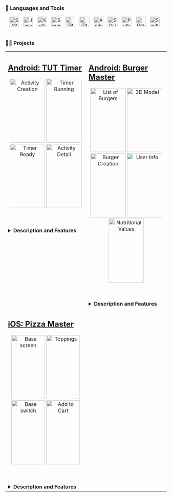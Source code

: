 <!--- ### 🏅 Certifications
<p align="center">
   <a href="course link">   
   <img src="png link" alt="admin" width="100"/>
   </a>
   <a href="course link">   
   <img src="png link" alt="app-builder" width="100"/>
   </a>
   <a href="course link">   
   <img src="png link" alt="pd1" width="100"/>
   </a>
   <a href="course link">      
   <img src="png link" alt="advance-admin" width="100"/>
   </a>
   <a href="course link">   
   <img src="png lin" alt="service" width="100"/>
   </a>
</p>
-->
#

### 🧰 Languages and Tools
<p align="center">
   <img alt="SAP" width="30px" style="padding-right:10px;" src="https://cdn.worldvectorlogo.com/logos/sap-3.svg" />
   <img alt="Java" width="30px" style="padding-right:10px;" src="https://cdn.jsdelivr.net/gh/devicons/devicon/icons/java/java-original.svg"/>
   <img alt="Kotlin" width="30px" style="padding-right:10px;" src="https://cdn.jsdelivr.net/gh/devicons/devicon/icons/kotlin/kotlin-original.svg" />
   <img alt="Spring" width="30px" style="padding-right:10px;" src="https://img.icons8.com/?size=512&id=90519&format=png" />
   <img alt="GitHub" width="30px" style="padding-right:10px;" src="https://cdn.jsdelivr.net/gh/devicons/devicon/icons/github/github-original.svg" />
   <img alt="Git" width="30px" style="padding-right:10px;" src="https://cdn.jsdelivr.net/gh/devicons/devicon/icons/git/git-original.svg" />
   <img alt="Android Studio" width="30px" style="padding-right:10px;" src="https://cdn.jsdelivr.net/gh/devicons/devicon/icons/androidstudio/androidstudio-original.svg" />
   <img alt="SQLite" width="30px" style="padding-right:10px;" src="https://cdn.jsdelivr.net/gh/devicons/devicon/icons/sqlite/sqlite-original.svg" />  
   <img alt="Python" width="30px" style="padding-right:10px;" src="https://cdn.jsdelivr.net/gh/devicons/devicon/icons/python/python-plain.svg" /> 
   <img alt="Gradle" width="30px" style="padding-right:10px;" src="https://e7.pngegg.com/pngimages/508/156/png-clipart-gradle-computer-icons-transparency-logo-scalable-graphics-share-to-mammal-text.png" />
   <img alt="Swift" width="30px" style="padding-right:10px;" src="https://cdn.jsdelivr.net/gh/devicons/devicon/icons/swift/swift-original.svg" /> 

</p>

#

### 🏋🏼 Projects
<table align="center">
   <tr>
      <!-- Android: TUT Timer -->
      <td valign="top" valign="center">
         <h2><a href="https://github.com/MarekMoric/TUT-Timer">Android: TUT Timer</a></h2>
         <p align="center">
            <img src="https://github.com/user-attachments/assets/25286fcc-3af8-4525-889a-9a73859e4a71" alt="Activity Creation" width="110" height="200"/>   
            <img src="https://github.com/user-attachments/assets/d47e7905-e99e-4071-bba0-8123d215ae9f" alt="Timer Running" width="110" height="200"/>
            <img src="https://github.com/user-attachments/assets/866f9a1b-aa0b-414d-a2f5-2ced95deef29" alt="Timer Ready" width="110" height="200"/>  
            <img src="https://github.com/user-attachments/assets/750be84c-803b-4535-8cbc-90d96eab5c6b" alt="Activity Detail" width="110" height="200"/>  
         </p>
         <br/>
         <br/>
         <details>
            <summary><b>Description and Features</b></summary>
            <p>A Kotlin application for Android created for the purpose of creating and tracking custom workout activities with the goal of achieving Time under Tension.</p>
            <b>Features</b><br/>
            <p>
               <code>Jetpack Compose</code>, <code>Material 3</code>, <code>Firebase</code>, <code>Google Store</code>
            </p>
         </details>
      </td>
      <!-- Android: Zero Waste -->
      <td valign="top">
         <h2><a href="https://github.com/MarekMoric/Burger-Master">Android: Burger Master</a></h2>
         <p align="center">
            <img src="https://github.com/user-attachments/assets/6773befa-c267-49d3-8212-0689bfcf106c" alt="List of Burgers" width="110" height="200"/>
            <img src="https://github.com/user-attachments/assets/3398c95c-3054-4535-96dc-fa314660ea66" alt="3D Model" width="110" height="200"/> 
            <img src="https://github.com/user-attachments/assets/2dacdce0-9456-4ffa-97b9-ad0eec5bd94c" alt="Burger Creation" width="110" height="200"/> 
            <img src="https://github.com/user-attachments/assets/73ddc575-5d48-4488-a052-f03e904fb95b" alt="User Info" width="110" height="200"/>
            <img src="https://github.com/user-attachments/assets/be364f9f-260f-4ed1-b731-e5f0b0936380" alt="Nutritional Values" width="110" height="200"/>
         </p>
         <br/>
         <br/>
         <details>
            <summary><b>Description and Features</b></summary>
            <p>A burger building and ordering mobile app, that helps users create their drem burger from scratch, save their masterpiece, show nutritional values and even show the 3D model of burger before it arrives.</p>
            <b>Features</b><br/>
            <p>
               <code>android</code>, <code>room</code>, <code>google-maps</code>, <code>dependency-injection</code>, <code>datastore</code>, <code>koin</code>, <code>ml-kit</code>
            </p>
         </details>
      </td>
   </tr>
   <tr>
      <!-- iOS: Pizza Master -->
      <td width="50%" valign="top">
         <h2><a href="https://github.com/MarekMoric/PizzaMaster">iOS: Pizza Master</a></h2>
         <p align="center">
            <img width="105" height="200" alt="Base screen" src="https://github.com/user-attachments/assets/301bfa67-90f3-4583-987e-df38612dad32">
            <img width="105" height="200" alt="Toppings" src="https://github.com/user-attachments/assets/57c2e514-1abd-4f11-a253-c95f11de2876">
            <img width="105" height="200" alt="Base switch" src="https://github.com/user-attachments/assets/9b59f34b-bb4e-4c8b-b4aa-2512b0aca17c">
            <img width="105" height="200" alt="Add to Cart" src="https://github.com/user-attachments/assets/aa3c6497-b1b3-4b04-8491-64bea8ee6be8">
         </p>
         <br/>
         <br/>
         <details>
            <summary><b>Description and Features</b></summary>
            <p>This IOS mobile application lets the user create it's own pizza from scratch. It includes picking base, toppings, size and adding it to cart.</p>
            <b>Features</b><br/>
            <p>
               <code>school-project</code>, <code>coredata</code>, <code>swiftui</code>, <code>swiftui-animation</code>
            </p>
         </details>
      </td>
      <!-- Java: Dig Your Way Out -->
      <!---
      <td valign="top">
         <h2><a href="Link">Java: Dig Your Way Out</a></h2>
         <p align="center">
            <img src="" alt="" width="95" height="200"/>
            <img src="" alt="" width="95" height="200"/>
            <img src="" alt="" width="95" height="200"/>
         </p>
         <br/>
         <br/>
         <details>
            <summary><b>Description and Features</b></summary>
            <p>Description</p>
            <b>Features</b><br/>
            <p><code>school-project</code>, <code>Java</code>, <code>table-game</code></p>
         </details>
      </td>
   <tr> 
   -->
</table>
